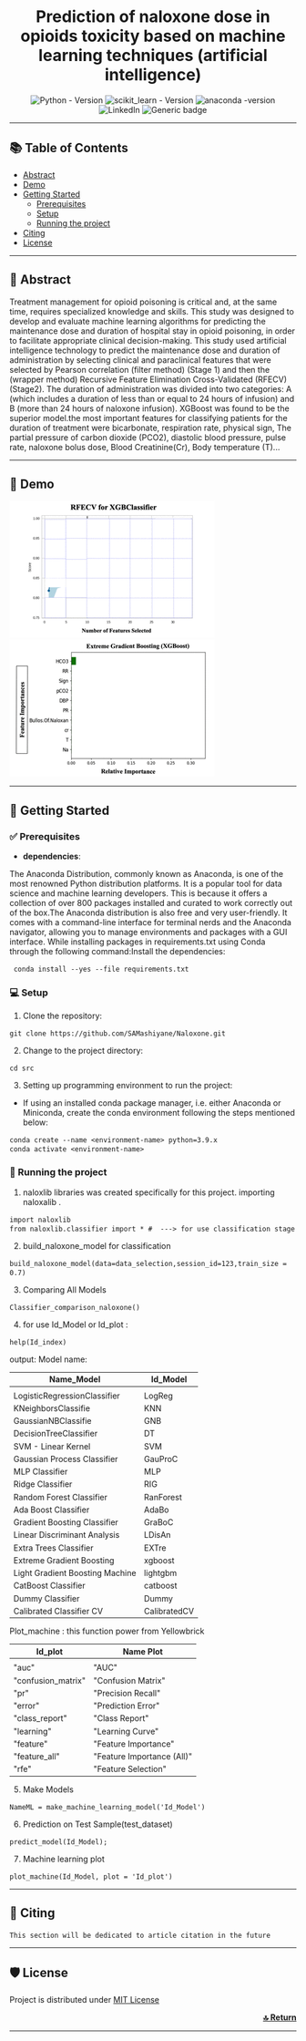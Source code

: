 <div align="center">
<h1 align="center"><strong>  Prediction of naloxone dose in opioids toxicity based on machine learning techniques (artificial intelligence)</strong></h1> 
 
 ![Python - Version]( https://img.shields.io/badge/Python-3.9+-FFD43B?style=for-the-badge&logo=python&logoColor=blue)
 ![scikit_learn - Version](https://img.shields.io/badge/scikit_learn-1.4+-F7931E?style=for-the-badge&logo=scikit-learn&logoColor=white)
 ![anaconda -version](https://img.shields.io/badge/conda-4.x-342B029.svg?&style=for-the-badge&logo=anaconda&logoColor=white)
 ![LinkedIn](https://img.shields.io/badge/LinkedIn-0077B5?style=for-the-badge&logo=linkedin&logoColor=white)
 ![Generic badge](https://img.shields.io/badge/License-MIT-<COLOR>.svg?style=for-the-badge)
 
 
</div>

----

## 📚 Table of Contents
- [Abstract](#Abstract)
- [Demo](#demo)
- [Getting Started](#getting-started)
  - [Prerequisites](#prerequisites)
  - [Setup ](#setup)
  - [Running the project ](#running-the-project)
- [Citing](#citing)
- [License](#license)

---- 
## 📌 Abstract <a name="Abstract"></a>
Treatment management for opioid poisoning is critical and, at the same time, requires specialized knowledge and skills. This study was designed to develop and evaluate machine learning algorithms for predicting the maintenance dose and duration of hospital stay in opioid poisoning, in order to facilitate appropriate clinical decision-making.
This study used artificial intelligence technology to predict the maintenance dose and duration of administration by selecting clinical and paraclinical features that were selected by Pearson correlation (filter method) (Stage 1) and then the (wrapper method) Recursive Feature Elimination Cross-Validated (RFECV) (Stage2).
The duration of administration was divided into two categories: A (which includes a duration of less than or equal to 24 hours of infusion) and B (more than 24 hours of naloxone infusion). XGBoost was found to be the superior model.the most important features for classifying patients for the duration of treatment were bicarbonate, respiration rate, physical sign, The partial pressure of carbon dioxide (PCO2), diastolic blood pressure, pulse rate, naloxone bolus dose, Blood Creatinine(Cr), Body temperature (T)...

----
## 💫 Demo <a name="demo"></a>

![](https://github.com/SAMashiyane/Naloxone/blob/main/figures/RFECV_XGBClassifier.gif)
![](https://github.com/SAMashiyane/Naloxone/blob/main/figures/Feature.gif)

----
## 🚀 Getting Started <a name="getting-started"></a>

### ✅ Prerequisites <a name="prerequisites"></a>

- <b> dependencies</b>:

The Anaconda Distribution, commonly known as Anaconda, is one of the most renowned Python distribution platforms.
It is a popular tool for data science and machine learning developers. This is because it offers a collection of over 800 packages installed and curated to work correctly out of the box.The Anaconda distribution is also free and very user-friendly. It comes with a command-line interface for terminal nerds and the Anaconda navigator, allowing you to manage environments and packages with a GUI interface.
While installing packages in requirements.txt using Conda through the following command:Install the dependencies:
```shell
 conda install --yes --file requirements.txt
```

### 💻 Setup <a name="setup"></a>

1. Clone the repository:
 ```shell
 git clone https://github.com/SAMashiyane/Naloxone.git
 ```
 2. Change to the project directory:
 ```shell
 cd src
 ```
 3. Setting up programming environment to run the project:
 
 - If using an installed <a hre="https://docs.conda.io/en/latest/">conda</a> package manager, i.e. either Anaconda or Miniconda, create the conda environment following the steps mentioned below:
 ```shell
 conda create --name <environment-name> python=3.9.x
 conda activate <environment-name>
 ```

### 🤖 Running the project <a name="running-the-project"></a>
1. naloxlib libraries was created specifically for this project. importing naloxalib .
```shell
import naloxlib
from naloxlib.classifier import * #  ---> for use classification stage 
```
2. build_naloxone_model for classification
```shell
build_naloxone_model(data=data_selection,session_id=123,train_size = 0.7)
```
3. Comparing All Models
```shell
Classifier_comparison_naloxone()
```
4. for use Id_Model or Id_plot :
```shell
help(Id_index)
```
output: Model name:
 
 |    Name_Model                   |          Id_Model           |
 |---------------------------------|-----------------------------|
 |                                 |                             |
 | LogisticRegressionClassifier    |          LogReg             |
 | KNeighborsClassifie             |          KNN                |
 |  GaussianNBClassifie            |          GNB                |
 | DecisionTreeClassifier          |         DT                  |
 | SVM - Linear Kernel             |         SVM                 |
 | Gaussian Process Classifier     |          GauProC            |
 | MLP Classifier                  |           MLP               |
 | Ridge Classifier                |           RIG               |
 | Random Forest Classifier        |           RanForest         |
 | Ada Boost Classifier            |           AdaBo             |
 | Gradient Boosting Classifier    |           GraBoC            |
 | Linear Discriminant Analysis    |           LDisAn            |
 | Extra Trees Classifier          |           EXTre             |
 | Extreme Gradient Boosting       |           xgboost           |
 | Light Gradient Boosting Machine |        lightgbm             |
 | CatBoost Classifier             |        catboost             |
 | Dummy Classifier                |        Dummy                |
 | Calibrated Classifier CV        |        CalibratedCV         |
  
  Plot_machine : this function power from Yellowbrick
  
 |    Id_plot               |          Name Plot               |
 |--------------------------|----------------------------------|
 |                          |                                  |
 |    "auc"                 |              "AUC"               |
 |    "confusion_matrix"    |    "Confusion Matrix"            |
 |    "pr"                  |       "Precision Recall"         |
 |    "error"               |      "Prediction Error"          |
 |    "class_report"        |      "Class Report"              |
 |    "learning"            |       "Learning Curve"           |
 |    "feature"             | "Feature Importance"             |
 | "feature_all"            |  "Feature Importance (All)"      |
 |  "rfe"                   | "Feature Selection"              |
 
               


5. Make Models
```shell
NameML = make_machine_learning_model('Id_Model') 
```
6. Prediction on Test Sample(test_dataset) 
```shell
predict_model(Id_Model);
```
7. Machine learning plot
```shell
plot_machine(Id_Model, plot = 'Id_plot') 
```

----
## 📝 Citing <a name="citing"></a>
```
This section will be dedicated to article citation in the future
```
----

## 🛡️ License <a name="license"></a>
Project is distributed under [MIT License](https://github.com/SAMashiyane/Naloxone/blob/main/LICENSE)

<p align="right">
 <a href="#top"><b>🔝 Return </b></a>
</p>

------





